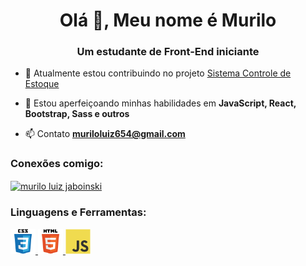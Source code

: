 <h1 align="center">Olá 👋, Meu nome é Murilo</h1>
<h3 align="center">Um estudante de Front-End iniciante</h3>

- 👯 Atualmente estou contribuindo no projeto [Sistema Controle de Estoque](https://fernandokotinda.github.io/Sistema-Controle-de-Estoque/controle-estoque.html)

- 🌱 Estou aperfeiçoando minhas habilidades em **JavaScript, React, Bootstrap, Sass e outros**

- 📫 Contato **muriloluiz654@gmail.com**

<h3 align="left">Conexões comigo:</h3>
<p align="left">
<a href="https://linkedin.com/in/murilo luiz jaboinski" target="blank"><img align="center" src="https://raw.githubusercontent.com/rahuldkjain/github-profile-readme-generator/master/src/images/icons/Social/linked-in-alt.svg" alt="murilo luiz jaboinski" height="30" width="40" /></a>
</p>

<h3 align="left">Linguagens e Ferramentas:</h3>
<p align="left"> <a href="https://www.w3schools.com/css/" target="_blank" rel="noreferrer"> <img src="https://raw.githubusercontent.com/devicons/devicon/master/icons/css3/css3-original-wordmark.svg" alt="css3" width="40" height="40"/> </a> <a href="https://www.w3.org/html/" target="_blank" rel="noreferrer"> <img src="https://raw.githubusercontent.com/devicons/devicon/master/icons/html5/html5-original-wordmark.svg" alt="html5" width="40" height="40"/> </a> <a href="https://developer.mozilla.org/en-US/docs/Web/JavaScript" target="_blank" rel="noreferrer"> <img src="https://raw.githubusercontent.com/devicons/devicon/master/icons/javascript/javascript-original.svg" alt="javascript" width="40" height="40"/> </a> </p>

